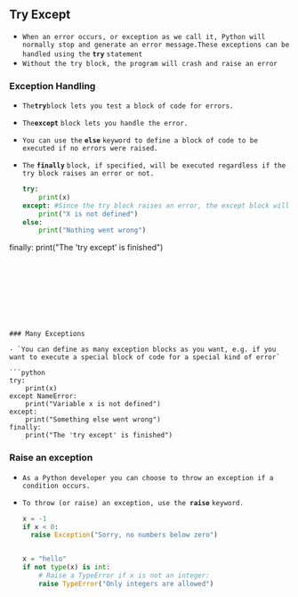 ## Try Except

- `When an error occurs, or exception as we call it, Python will normally stop and generate an error message.These exceptions can be handled using the` **`try`** `statement`
- `Without the try block, the program will crash and raise an error`







### Exception Handling

- `The`**`try`**`block lets you test a block of code for errors.`
- `The`**`except`** `block lets you handle the error.`
- `You can use the` **`else`** `keyword to define a block of code to be executed if no errors were raised.`
- `The` **`finally`** `block, if specified, will be executed regardless if the try block raises an error or not.`
  
  ```python
  try:
      print(x)
  except: #Since the try block raises an error, the except block will be executed.
      print("X is not defined")
  else:  
      print("Nothing went wrong")
finally:
      print("The 'try except' is finished")
  ```
  
  







### Many Exceptions

- `You can define as many exception blocks as you want, e.g. if you want to execute a special block of code for a special kind of error`

  ```python
  try:
      print(x)
  except NameError:
      print("Variable x is not defined")
  except:
      print("Something else went wrong")
  finally:
      print("The 'try except' is finished")
  ```

  







### Raise an exception

- `As a Python developer you can choose to throw an exception if a condition occurs.`

- `To throw (or raise) an exception, use the `**`raise`** `keyword.`

  ```python
  x = -1
  if x < 0:
    raise Exception("Sorry, no numbers below zero")
  
  
  x = "hello"
  if not type(x) is int: 
      # Raise a TypeError if x is not an integer:
      raise TypeError("Only integers are allowed")
  ```

  